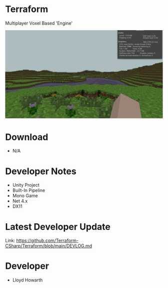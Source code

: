 # Terraform
Multiplayer Voxel Based 'Engine'

![alt text](https://github.com/Terraform-CSharp/Terraform/blob/images/Preview.png?raw=true)

# Download
- N/A

# Developer Notes
- Unity Project
- Built-In Pipeline
- Mono Game
- Net 4.x
- DX11

# Latest Developer Update
Link: https://github.com/Terraform-CSharp/Terraform/blob/main/DEVLOG.md

# Developer
- Lloyd Howarth
